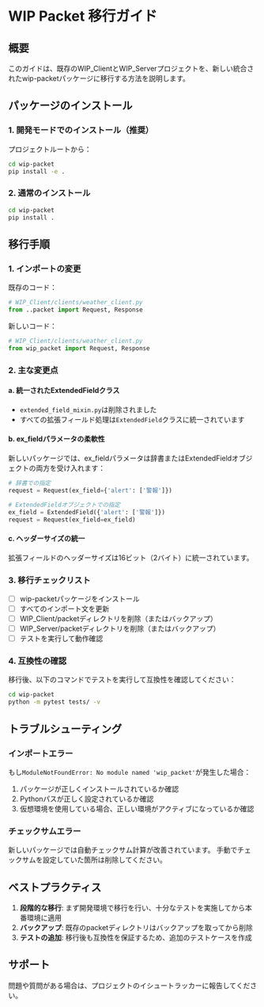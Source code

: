 # WIP Packet 移行ガイド

## 概要

このガイドは、既存のWIP_ClientとWIP_Serverプロジェクトを、新しい統合されたwip-packetパッケージに移行する方法を説明します。

## パッケージのインストール

### 1. 開発モードでのインストール（推奨）

プロジェクトルートから：

```bash
cd wip-packet
pip install -e .
```

### 2. 通常のインストール

```bash
cd wip-packet
pip install .
```

## 移行手順

### 1. インポートの変更

既存のコード：
```python
# WIP_Client/clients/weather_client.py
from ..packet import Request, Response
```

新しいコード：
```python
# WIP_Client/clients/weather_client.py
from wip_packet import Request, Response
```

### 2. 主な変更点

#### a. 統一されたExtendedFieldクラス

- `extended_field_mixin.py`は削除されました
- すべての拡張フィールド処理は`ExtendedField`クラスに統一されています

#### b. ex_fieldパラメータの柔軟性

新しいパッケージでは、ex_fieldパラメータは辞書またはExtendedFieldオブジェクトの両方を受け入れます：

```python
# 辞書での指定
request = Request(ex_field={'alert': ['警報']})

# ExtendedFieldオブジェクトでの指定
ex_field = ExtendedField({'alert': ['警報']})
request = Request(ex_field=ex_field)
```

#### c. ヘッダーサイズの統一

拡張フィールドのヘッダーサイズは16ビット（2バイト）に統一されています。

### 3. 移行チェックリスト

- [ ] wip-packetパッケージをインストール
- [ ] すべてのインポート文を更新
- [ ] WIP_Client/packetディレクトリを削除（またはバックアップ）
- [ ] WIP_Server/packetディレクトリを削除（またはバックアップ）
- [ ] テストを実行して動作確認

### 4. 互換性の確認

移行後、以下のコマンドでテストを実行して互換性を確認してください：

```bash
cd wip-packet
python -m pytest tests/ -v
```

## トラブルシューティング

### インポートエラー

もし`ModuleNotFoundError: No module named 'wip_packet'`が発生した場合：

1. パッケージが正しくインストールされているか確認
2. Pythonパスが正しく設定されているか確認
3. 仮想環境を使用している場合、正しい環境がアクティブになっているか確認

### チェックサムエラー

新しいパッケージでは自動チェックサム計算が改善されています。
手動でチェックサムを設定していた箇所は削除してください。

## ベストプラクティス

1. **段階的な移行**: まず開発環境で移行を行い、十分なテストを実施してから本番環境に適用
2. **バックアップ**: 既存のpacketディレクトリはバックアップを取ってから削除
3. **テストの追加**: 移行後も互換性を保証するため、追加のテストケースを作成

## サポート

問題や質問がある場合は、プロジェクトのイシュートラッカーに報告してください。
